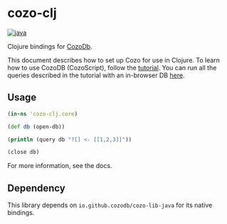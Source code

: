 # cozo-clj

[![java](https://img.shields.io/maven-central/v/io.github.cozodb/cozo-clj)](https://mvnrepository.com/artifact/io.github.cozodb/cozo-clj)

Clojure bindings for [CozoDb](https://www.cozodb.org).

This document describes how to set up Cozo for use in Clojure.
To learn how to use CozoDB (CozoScript), follow
the [tutorial](https://docs.cozodb.org/en/latest/tutorial.html). You can run all the queries
described in the tutorial with an in-browser DB [here](https://www.cozodb.org/wasm-demo/).

## Usage

```clojure
(in-ns 'cozo-clj.core)

(def db (open-db))

(println (query db "?[] <- [[1,2,3]]"))

(close db)
```

For more information, see the docs.

## Dependency

This library depends on `io.github.cozodb/cozo-lib-java`
for its native bindings.